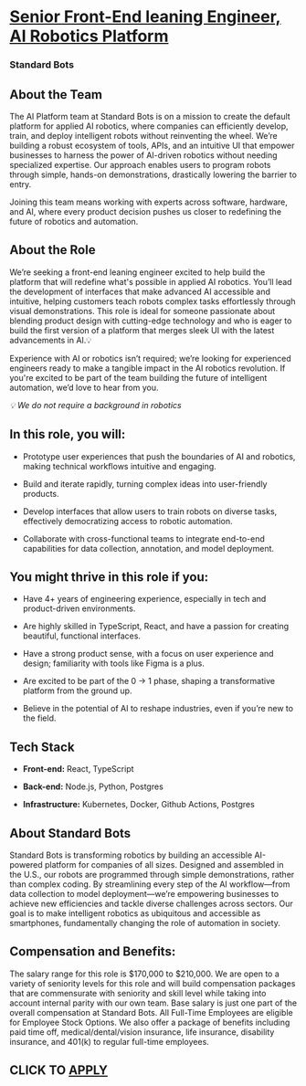 # [Senior Front-End leaning Engineer, AI Robotics Platform](https://www.remotewlb.com/apply/senior-front-end-leaning-engineer-ai-robotics-platform)  
### Standard Bots  
####  

## About the Team

The AI Platform team at Standard Bots is on a mission to create the default platform for applied AI robotics, where companies can efficiently develop, train, and deploy intelligent robots without reinventing the wheel. We’re building a robust ecosystem of tools, APIs, and an intuitive UI that empower businesses to harness the power of AI-driven robotics without needing specialized expertise. Our approach enables users to program robots through simple, hands-on demonstrations, drastically lowering the barrier to entry.

Joining this team means working with experts across software, hardware, and AI, where every product decision pushes us closer to redefining the future of robotics and automation.

## About the Role

We’re seeking a front-end leaning engineer excited to help build the platform that will redefine what's possible in applied AI robotics. You’ll lead the development of interfaces that make advanced AI accessible and intuitive, helping customers teach robots complex tasks effortlessly through visual demonstrations. This role is ideal for someone passionate about blending product design with cutting-edge technology and who is eager to build the first version of a platform that merges sleek UI with the latest advancements in AI.💡

Experience with AI or robotics isn’t required; we’re looking for experienced engineers ready to make a tangible impact in the AI robotics revolution. If you're excited to be part of the team building the future of intelligent automation, we’d love to hear from you.

 _💡 We do not require a background in robotics_

##  **In this role, you will:**

  * Prototype user experiences that push the boundaries of AI and robotics, making technical workflows intuitive and engaging.

  * Build and iterate rapidly, turning complex ideas into user-friendly products.

  * Develop interfaces that allow users to train robots on diverse tasks, effectively democratizing access to robotic automation.

  * Collaborate with cross-functional teams to integrate end-to-end capabilities for data collection, annotation, and model deployment.

##  **You might thrive in this role if you:**

  * Have 4+ years of engineering experience, especially in tech and product-driven environments.

  * Are highly skilled in TypeScript, React, and have a passion for creating beautiful, functional interfaces.

  * Have a strong product sense, with a focus on user experience and design; familiarity with tools like Figma is a plus.

  * Are excited to be part of the 0 → 1 phase, shaping a transformative platform from the ground up.

  * Believe in the potential of AI to reshape industries, even if you’re new to the field.

## Tech Stack

  *  **Front-end:** React, TypeScript

  *  **Back-end:** Node.js, Python, Postgres

  *  **Infrastructure:** Kubernetes, Docker, Github Actions, Postgres

## About Standard Bots

Standard Bots is transforming robotics by building an accessible AI-powered platform for companies of all sizes. Designed and assembled in the U.S., our robots are programmed through simple demonstrations, rather than complex coding. By streamlining every step of the AI workflow—from data collection to model deployment—we’re empowering businesses to achieve new efficiencies and tackle diverse challenges across sectors. Our goal is to make intelligent robotics as ubiquitous and accessible as smartphones, fundamentally changing the role of automation in society.

## Compensation and Benefits:

The salary range for this role is $170,000 to $210,000. We are open to a variety of seniority levels for this role and will build compensation packages that are commensurate with seniority and skill level while taking into account internal parity with our own team. Base salary is just one part of the overall compensation at Standard Bots. All Full-Time Employees are eligible for Employee Stock Options. We also offer a package of benefits including paid time off, medical/dental/vision insurance, life insurance, disability insurance, and 401(k) to regular full-time employees.

  
## CLICK TO [APPLY](https://www.remotewlb.com/apply/senior-front-end-leaning-engineer-ai-robotics-platform)


